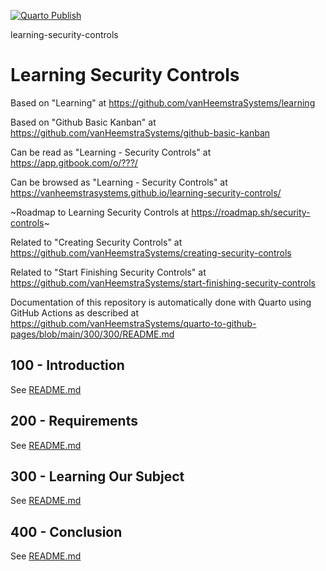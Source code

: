 [![Quarto Publish](https://github.com/vanHeemstraSystems/learning-security-controls/actions/workflows/publish.yml/badge.svg)](https://github.com/vanHeemstraSystems/learning-security-controls/actions/workflows/publish.yml)

learning-security-controls
# Learning Security Controls

Based on "Learning" at https://github.com/vanHeemstraSystems/learning

Based on "Github Basic Kanban" at https://github.com/vanHeemstraSystems/github-basic-kanban

Can be read as "Learning - Security Controls" at https://app.gitbook.com/o/???/

Can be browsed as "Learning - Security Controls" at https://vanheemstrasystems.github.io/learning-security-controls/

~Roadmap to Learning Security Controls at https://roadmap.sh/security-controls~

Related to "Creating Security Controls" at https://github.com/vanHeemstraSystems/creating-security-controls

Related to "Start Finishing Security Controls" at https://github.com/vanHeemstraSystems/start-finishing-security-controls

Documentation of this repository is automatically done with Quarto using GitHub Actions as described at https://github.com/vanHeemstraSystems/quarto-to-github-pages/blob/main/300/300/README.md

## 100 - Introduction

See [README.md](./100/README.md)

## 200 - Requirements

See [README.md](./200/README.md)

## 300 - Learning Our Subject

See [README.md](./300/README.md)

## 400 - Conclusion

See [README.md](./400/README.md)
